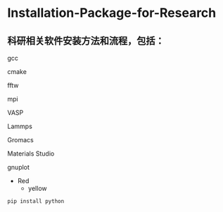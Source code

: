 # Installation-Package-for-Research
## 科研相关软件安装方法和流程，包括：
gcc

cmake

fftw

mpi

VASP

Lammps

Gromacs

Materials Studio

gnuplot

* Red
   * yellow

```javascript
pip install python
```
